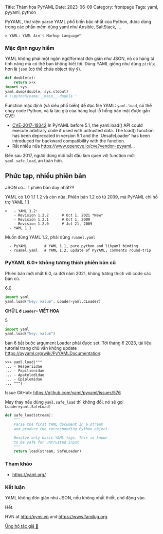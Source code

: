 Title: Thảm họa PyYAML
Date: 2023-06-09
Category: frontpage
Tags: yaml, pyyaml, python

PyYAML, thư viện parse YAML phổ biến bậc nhất của Python, được dùng trong các phần mềm dùng yaml như Ansible, SaltStack, ...

```
> YAML: YAML Ain't Markup Language™
```

### Mặc định nguy hiểm
YAML không phải một ngôn ngữ/format đơn giản như JSON, nó có hàng tá tính năng mà có thể bạn không biết tới. Dùng YAML giống như dùng `pickle` hơn là `json` (có thể chứa object tùy ý).

```py
def double(x):
    return x+x
import sys
yaml.dump(double, sys.stdout)
# !!python/name:__main__.double ''
```

Function mặc định (và siêu phổ biến) để đọc file YAML: `yaml.load`, có thể chạy code Python, và là tác giả của hàng loạt lỗ hổng bảo mật được gắn CVE:

- [CVE-2017-18342](https://cve.mitre.org/cgi-bin/cvename.cgi?name=CVE-2017-18342) In PyYAML before 5.1, the yaml.load() API could execute arbitrary code if used with untrusted data. The load() function has been deprecated in version 5.1 and the 'UnsafeLoader' has been introduced for backward compatibility with the function.
- Rất nhiều nữa <https://www.opencve.io/cve?vendor=pyyaml>...

Đến sau 2017, người dùng mới bắt đầu làm quen với function mới `yaml.safe_load`, an toàn hơn.

## Phức tạp, nhiều phiên bản
JSON có... 1 phiên bản duy nhất?!!

YAML có 1.0 1.1 1.2 và còn nữa.
Phiên bản 1.2 có từ 2009, mà PyYAML chỉ hỗ trợ YAML 1.1

```
>   - YAML 1.2:
    - Revision 1.2.2      # Oct 1, 2021 *New*
    - Revision 1.2.1      # Oct 1, 2009
    - Revision 1.2.0      # Jul 21, 2009
  - YAML 1.1
```

Muốn dùng YAML 1.2, phải dùng `ruamel.yaml`

```
  - PyYAML        # YAML 1.1, pure python and libyaml binding
  - ruamel.yaml   # YAML 1.2, update of PyYAML; comments round-trip
```

### PyYAML 6.0+ không tương thích phiên bản cũ
Phiên bản mới nhất 6.0, ra đời năm 2021, không tương thích với code các bản cũ.

6.0

```py
import yaml
yaml.load("key: value", Loader=yaml.CLoader)
```
**CHỮ L ở `Loader=` VIẾT HOA**

5
```py
import yaml
yaml.load("key: value")
```

bản 6 bắt buộc argument Loader phải được set. Tới tháng 6 2023, tài liệu tutorial trang chủ vẫn không update <https://pyyaml.org/wiki/PyYAMLDocumentation>:

```
>>> yaml.load("""
... - Hesperiidae
... - Papilionidae
... - Apatelodidae
... - Epiplemidae
... """)
```

Issue GitHub: <https://github.com/yaml/pyyaml/issues/576>

May thay nếu dùng `yaml.safe_load` thì không đổi, nó sẽ gọi `Loader=yaml.SafeLoad)`

```py
def safe_load(stream):
    """
    Parse the first YAML document in a stream
    and produce the corresponding Python object.

    Resolve only basic YAML tags. This is known
    to be safe for untrusted input.
    """
    return load(stream, SafeLoader)
```

### Tham khảo
- <https://yaml.org/>

### Kết luận
YAML không đơn giản như JSON, nếu không nhất thiết, chớ động vào.

Hết.

HVN at <http://pymi.vn> and <https://www.familug.org>.

[Ủng hộ tác giả 🍺](https://www.familug.org/p/ung-ho.html)
